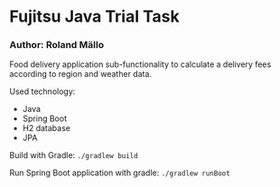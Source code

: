 # Fujitsu Java Trial Task

### Author: Roland Mällo

Food delivery application sub-functionality to 
calculate a delivery fees according to region and weather data.

Used technology:
* Java
* Spring Boot
* H2 database
* JPA 

Build with Gradle:
`./gradlew build`

Run Spring Boot application with gradle: 
`./gradlew runBoot`
